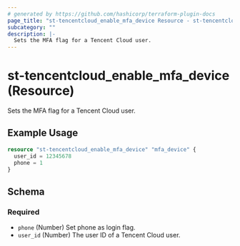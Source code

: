 ```yaml
---
# generated by https://github.com/hashicorp/terraform-plugin-docs
page_title: "st-tencentcloud_enable_mfa_device Resource - st-tencentcloud"
subcategory: ""
description: |-
  Sets the MFA flag for a Tencent Cloud user.
---
```


# st-tencentcloud_enable_mfa_device (Resource)

Sets the MFA flag for a Tencent Cloud user.

## Example Usage

```terraform
resource "st-tencentcloud_enable_mfa_device" "mfa_device" {
  user_id = 12345678
  phone = 1
}
```

<!-- schema generated by tfplugindocs -->
## Schema

### Required

- `phone` (Number) Set phone as login flag.
- `user_id` (Number) The user ID of a Tencent Cloud user.


